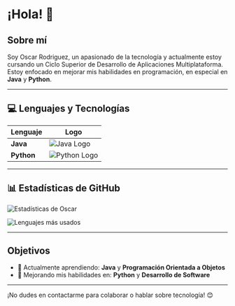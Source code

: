 # ¡Hola! 👋

## Sobre mí
Soy Oscar Rodriguez, un apasionado de la tecnología y actualmente estoy cursando un Ciclo Superior de Desarrollo de Aplicaciones Multiplataforma. Estoy enfocado en mejorar mis habilidades en programación, en especial en **Java** y **Python**.

---

## 💻 Lenguajes y Tecnologías

| Lenguaje        | Logo                                        |
| --------------- | ------------------------------------------- |
| **Java**        | ![Java Logo](https://img.shields.io/badge/Java-ED8B00?style=for-the-badge&logo=java&logoColor=white)  |
| **Python**      | ![Python Logo](https://img.shields.io/badge/Python-3776AB?style=for-the-badge&logo=python&logoColor=white) |

---

## 📊 Estadísticas de GitHub

![Estadísticas de Oscar](https://github-readme-stats.vercel.app/api?username=tu-usuario&show_icons=true&theme=radical)

<!-- Para mostrar los lenguajes más usados, puedes usar: -->
![Lenguajes más usados](https://github-readme-stats.vercel.app/api/top-langs/?username=tu-usuario&layout=compact&theme=radical)

---

## Objetivos
- 🌱 Actualmente aprendiendo: **Java** y **Programación Orientada a Objetos**
- 🚀 Mejorando mis habilidades en: **Python** y **Desarrollo de Software**

---

¡No dudes en contactarme para colaborar o hablar sobre tecnología! 😊
